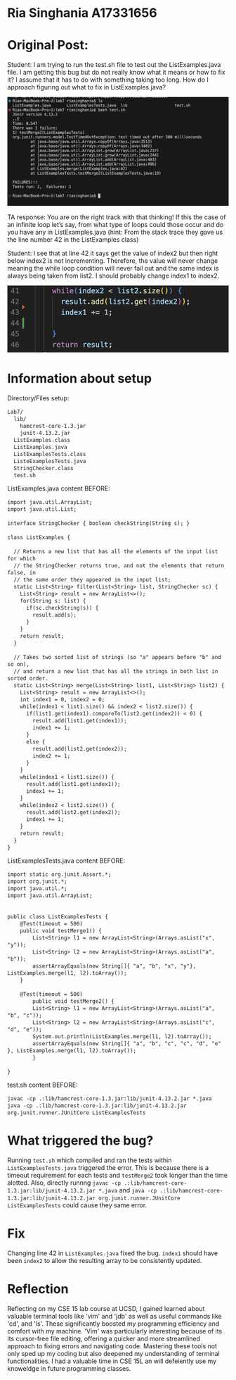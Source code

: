 # Ria Singhania A17331656 

# Original Post: 

Student: I am trying to run the test.sh file to test out the ListExamples.java file. I am getting this bug but do not really know what it means or how to fix it? I assume that it has to do with something taking too long. How do I approach figuring out what to fix in ListExamples.java?

![Image](https://github.com/riasinghania/cse15l-lab-reports/blob/main/Screen%20Shot%202024-03-09%20at%201.58.13%20PM.png?raw=true)

TA response: You are on the right track with that thinking! If this the case of an infinite loop let’s say, from what type of loops could those occur and do you have any in ListExamples.java (hint: From the stack trace they gave us the line number 42 in the ListExamples class)

Student: I see that at line 42 it says get the value of index2 but then right below index2 is not incrementing. Therefore, the value will never change meaning the while loop condition will never fail out and the same index is always being taken from list2. I should probably change index1 to index2. 

![Image](https://github.com/riasinghania/cse15l-lab-reports/blob/main/Screen%20Shot%202024-03-09%20at%202.30.01%20PM.png?raw=true)

# Information about setup

Directory/Files setup:
```
Lab7/
  lib/
    hamcrest-core-1.3.jar
    junit-4.13.2.jar
  ListExamples.class
  ListExamples.java
  ListExamplesTests.class
  ListeExamplesTests.java
  StringChecker.class
  test.sh
```

ListExamples.java content BEFORE:
```
import java.util.ArrayList;
import java.util.List;

interface StringChecker { boolean checkString(String s); }

class ListExamples {

  // Returns a new list that has all the elements of the input list for which
  // the StringChecker returns true, and not the elements that return false, in
  // the same order they appeared in the input list;
  static List<String> filter(List<String> list, StringChecker sc) {
    List<String> result = new ArrayList<>();
    for(String s: list) {
      if(sc.checkString(s)) {
        result.add(s);
      }
    }
    return result;
  }

  // Takes two sorted list of strings (so "a" appears before "b" and so on),
  // and return a new list that has all the strings in both list in sorted order.
  static List<String> merge(List<String> list1, List<String> list2) {
    List<String> result = new ArrayList<>();
    int index1 = 0, index2 = 0;
    while(index1 < list1.size() && index2 < list2.size()) {
      if(list1.get(index1).compareTo(list2.get(index2)) < 0) {
        result.add(list1.get(index1));
        index1 += 1;
      }
      else {
        result.add(list2.get(index2));
        index2 += 1;
      }
    }
    while(index1 < list1.size()) {
      result.add(list1.get(index1));
      index1 += 1;
    }
    while(index2 < list2.size()) {
      result.add(list2.get(index2));
      index1 += 1; 
    }
    return result;
  }
}
```

ListExamplesTests.java content BEFORE:
```
import static org.junit.Assert.*;
import org.junit.*;
import java.util.*;
import java.util.ArrayList;


public class ListExamplesTests {
	@Test(timeout = 500)
	public void testMerge1() {
    	List<String> l1 = new ArrayList<String>(Arrays.asList("x", "y"));
		List<String> l2 = new ArrayList<String>(Arrays.asList("a", "b"));
		assertArrayEquals(new String[]{ "a", "b", "x", "y"}, ListExamples.merge(l1, l2).toArray());
	}
	
	@Test(timeout = 500)
        public void testMerge2() {
		List<String> l1 = new ArrayList<String>(Arrays.asList("a", "b", "c"));
		List<String> l2 = new ArrayList<String>(Arrays.asList("c", "d", "e"));
		System.out.println(ListExamples.merge(l1, l2).toArray());
		assertArrayEquals(new String[]{ "a", "b", "c", "c", "d", "e" }, ListExamples.merge(l1, l2).toArray());
        }

}
```

test.sh content BEFORE:
```
javac -cp .:lib/hamcrest-core-1.3.jar:lib/junit-4.13.2.jar *.java
java -cp .:lib/hamcrest-core-1.3.jar:lib/junit-4.13.2.jar org.junit.runner.JUnitCore ListExamplesTests
```
# What triggered the bug?

Running `test.sh` which compiled and ran the tests within `ListExamplesTests.java` triggered the error. This is because there is a timeout requirement for each tests and `testMerge2` took longer than the time alotted. 
  Also, directly runnng `javac -cp .:lib/hamcrest-core-1.3.jar:lib/junit-4.13.2.jar *.java` and `java -cp .:lib/hamcrest-core-1.3.jar:lib/junit-4.13.2.jar org.junit.runner.JUnitCore ListExamplesTests` could cause they same error. 

# Fix

Changing line 42 in `ListExamples.java` fixed the bug. `index1` should have been `index2` to allow the resulting array to be consistently updated.

# Reflection
Reflecting on my CSE 15 lab course at UCSD, I gained learned about valuable terminal tools like 'vim' and 'jdb' as well as useful commands like 'cd', and 'ls'. These significantly boosted my programming efficiency and comfort with my machine. 'Vim' was particularly interesting because of its its cursor-free file editing, offering a quicker and more streamlined approach to fixing errors and navigating code. Mastering these tools not only sped up my coding but also deepened my understanding of terminal functionalities. I had a valuable time in CSE 15L an will defeiently use my knoweldge in future programming classes. 

